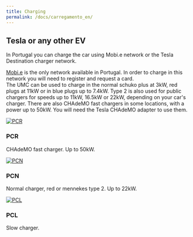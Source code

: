 ```yaml
---
title: Charging
permalink: /docs/carregamento_en/
---
```


## Tesla or any other EV
<p>In Portugal you can charge the car using Mobi.e network or the Tesla Destination charger network.</p>
<p><a href="https://www.mobie.pt">Mobi.e</a> is the only network available in Portugal.
In order to charge in this network you will need to register and request a card.<br>
The UMC can be used to charge in the normal schuko plus at 3kW, red plugs at 11kW or in blue plugs up to 7.4kW.
Type 2 is also used for public chargers for speeds up to 11kW, 16.5kW or 22kW, depending on your car's charger.
There are also CHAdeMO fast chargers in some locations, with a power up to 50kW. You will need the Tesla CHAdeMO adapter to use them.
</p>

<div class="row">

   <div class="col-lg-4 col-sm-6">
    <div class="thumbnail">
      <div class="image">
        <a href=""><img class="img-responsive" src="{{site.baseurl}}/img/pcr.jpg" alt="PCR"></a>
      </div>
      <div class="caption">
        <h3>PCR</h3>
        <p>CHAdeMO fast charger. Up to 50kW.</p>
      </div>
    </div>
  </div>

<div class="col-lg-4 col-sm-6">
    <div class="thumbnail">
      <div class="image">
        <a href=""><img class="img-responsive" src="https://1.bp.blogspot.com/-B4Ur7I8E5mI/TlFQIjSjLjI/AAAAAAAAHxg/7p-tKVBBumk/s1600/Mobi_e.jpg" alt="PCN"></a>
      </div>
      <div class="caption">
        <h3>PCN</h3>
        <p>Normal charger, red or mennekes type 2. Up to 22kW.</p>
      </div>
    </div>
  </div>

   <div class="col-lg-4 col-sm-6">
    <div class="thumbnail">
      <div class="image">
        <a href=""><img class="img-responsive" src="https://1.bp.blogspot.com/-B4Ur7I8E5mI/TlFQIjSjLjI/AAAAAAAAHxg/7p-tKVBBumk/s1600/Mobi_e.jpg" alt="PCL"></a>
      </div>
      <div class="caption">
        <h3>PCL</h3>
        <p>Slow charger.</p>
      </div>
    </div>
  </div>

</div>
